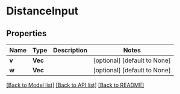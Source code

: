 # DistanceInput

## Properties
Name | Type | Description | Notes
------------ | ------------- | ------------- | -------------
**v** | **Vec<f64>** |  | [optional] [default to None]
**w** | **Vec<f64>** |  | [optional] [default to None]

[[Back to Model list]](../README.md#documentation-for-models) [[Back to API list]](../README.md#documentation-for-api-endpoints) [[Back to README]](../README.md)


